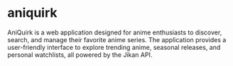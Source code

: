 # aniquirk
AniQuirk is a web application designed for anime enthusiasts to discover, search, and manage their favorite anime series. The application provides a user-friendly interface to explore trending anime, seasonal releases, and personal watchlists, all powered by the Jikan API.
